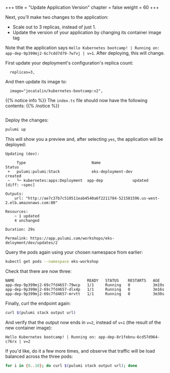 +++
title = "Update Application Version"
chapter = false
weight = 60
+++

Next, you'll make two changes to the application:

* Scale out to 3 replicas, instead of just 1.
* Update the version of your application by changing its container image tag

Note that the application says `Hello Kubernetes bootcamp! | Running on: app-dep-9p399mj2-6c7cdd7d79-7w7vj | v=1`. After deploying, this will change.

First update your deployment's configuration's replica count:

```
  replicas=3,
```

And then update its image to:

```
  image="jocatalin/kubernetes-bootcamp:v2",
```

{{% notice info %}}
The `index.ts` file should now have the following contents:
{{% /notice %}}
```typescript

```

Deploy the changes:

```bash
pulumi up
```

This will show you a preview and, after selecting `yes`, the application will be deployed:

```
Updating (dev):

     Type                             Name                                    Status
 +   pulumi:pulumi:Stack              eks-deployment-dev                      created
 ~   └─ kubernetes:apps:Deployment  app-dep             updated     [diff: ~spec]

Outputs:
    url: "http://ae7c37b7c510511eab4540a6f2211784-521581596.us-west-2.elb.amazonaws.com:80"

Resources:
    ~ 1 updated
    4 unchanged

Duration: 29s

Permalink: https://app.pulumi.com/workshops/eks-deloyment/dev/updates/2
```

Query the pods again using your chosen namespace from earlier:

```bash
kubectl get pods --namespace eks-workshop
```

Check that there are now three:

```
NAME                                READY   STATUS    RESTARTS   AGE
app-dep-9p399mj2-69c7fd4657-79wcp   1/1     Running   0          3m19s
app-dep-9p399mj2-69c7fd4657-dlx4p   1/1     Running   0          3m16s
app-dep-9p399mj2-69c7fd4657-mrvtt   1/1     Running   0          3m30s
```

Finally, curl the endpoint again:

```bash
curl $(pulumi stack output url)
```

And verify that the output now ends in `v=2`, instead of `v=1` (the result of the new container image):

```
Hello Kubernetes bootcamp! | Running on: app-dep-8r1febnu-6cd57d964-c76rx | v=2
```

If you'd like, do it a few more times, and observe that traffic will be load balanced across the three pods:

```bash
for i in {0..10}; do curl $(pulumi stack output url); done
```
